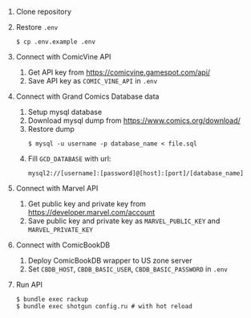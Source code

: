 1. Clone repository

1. Restore `.env`

    ```
    $ cp .env.example .env
    ``` 

1. Connect with ComicVine API

    1. Get API key from https://comicvine.gamespot.com/api/
    2. Save API key as `COMIC_VINE_API` in `.env`

1. Connect with Grand Comics Database data

    1. Setup mysql database
    1. Download mysql dump from https://www.comics.org/download/
    1. Restore dump
        ```
        $ mysql -u username -p database_name < file.sql
        ```
    1. Fill `GCD_DATABASE` with url:
        ```
        mysql2://[username]:[password]@[host]:[port]/[database_name]
        ```

1. Connect with Marvel API

    1. Get public key and private key from https://developer.marvel.com/account
    1. Save public key and private key as `MARVEL_PUBLIC_KEY` and `MARVEL_PRIVATE_KEY` 

1. Connect with ComicBookDB

    1. Deploy ComicBookDB wrapper to US zone server
    1. Set `CBDB_HOST`, `CBDB_BASIC_USER`, `CBDB_BASIC_PASSWORD` in `.env`

1. Run API
    ```
    $ bundle exec rackup
    $ bundle exec shotgun config.ru # with hot reload
    ```
